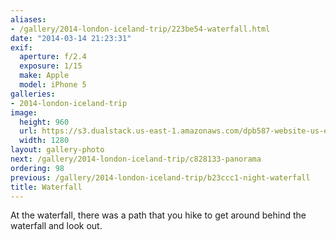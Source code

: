 ```yaml
---
aliases:
- /gallery/2014-london-iceland-trip/223be54-waterfall.html
date: "2014-03-14 21:23:31"
exif:
  aperture: f/2.4
  exposure: 1/15
  make: Apple
  model: iPhone 5
galleries:
- 2014-london-iceland-trip
image:
  height: 960
  url: https://s3.dualstack.us-east-1.amazonaws.com/dpb587-website-us-east-1/asset/gallery/2014-london-iceland-trip/223be54-waterfall~1280.jpg
  width: 1280
layout: gallery-photo
next: /gallery/2014-london-iceland-trip/c828133-panorama
ordering: 98
previous: /gallery/2014-london-iceland-trip/b23ccc1-night-waterfall
title: Waterfall
---
```


At the waterfall, there was a path that you hike to get around behind the waterfall and look out.
